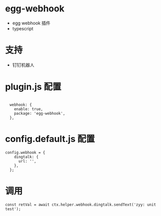 # egg-webhook

- egg webhook 插件
- typescript

# 支持

- 钉钉机器人

# plugin.js 配置

```

  webhook: {
    enable: true,
    package: 'egg-webhook',
  },
```

# config.default.js 配置

```
config.webhook = {
    dingtalk: {
      url: '',
    },
  };

```

# 调用

```
const retVal = await ctx.helper.webhook.dingtalk.sendText('zyy: unit test');
```
